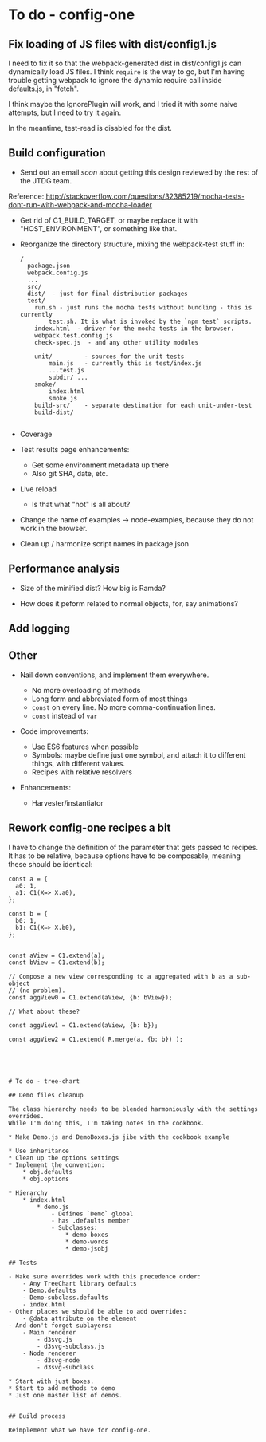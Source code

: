 # To do - config-one

## Fix loading of JS files with dist/config1.js

I need to fix it so that the webpack-generated dist in dist/config1.js can 
dynamically load JS files. I think `require` is the way to go, but I'm having 
trouble getting webpack to ignore the dynamic require call inside defaults.js,
in "fetch".

I think maybe the IgnorePlugin will work, and I tried it with some naive attempts,
but I need to try it again.

In the meantime, test-read is disabled for the dist.


## Build configuration

* Send out an email *soon* about getting this design reviewed by the rest of
  the JTDG team.

Reference: http://stackoverflow.com/questions/32385219/mocha-tests-dont-run-with-webpack-and-mocha-loader

* Get rid of C1_BUILD_TARGET, or maybe replace it with "HOST_ENVIRONMENT", or
  something like that.

* Reorganize the directory structure, mixing the webpack-test stuff in:

    ```
    /
      package.json
      webpack.config.js
      ...
      src/
      dist/  - just for final distribution packages
      test/
        run.sh - just runs the mocha tests without bundling - this is currently
            test.sh. It is what is invoked by the `npm test` scripts.
        index.html  - driver for the mocha tests in the browser.
        webpack.test.config.js
        check-spec.js  - and any other utility modules

        unit/         - sources for the unit tests
            main.js   - currently this is test/index.js
            ...test.js
            subdir/ ...
        smoke/
            index.html
            smoke.js
        build-src/    - separate destination for each unit-under-test
        build-dist/


* Coverage

* Test results page enhancements:
    * Get some environment metadata up there
    * Also git SHA, date, etc.

* Live reload
    * Is that what "hot" is all about?

* Change the name of examples -> node-examples, because they do not work in 
  the browser.


* Clean up / harmonize script names in package.json


## Performance analysis

* Size of the minified dist? How big is Ramda?

* How does it peform related to normal objects, for, say animations?


## Add logging


## Other

* Nail down conventions, and implement them everywhere.
    * No more overloading of methods
    * Long form and abbreviated form of most things
    * `const` on every line. No more comma-continuation lines.
    * `const` instead of `var`

* Code improvements:
    * Use ES6 features when possible
    * Symbols: maybe define just one symbol, and attach it to different things,
      with different values.
    * Recipes with relative resolvers

* Enhancements:
    * Harvester/instantiator


## Rework config-one recipes a bit

I have to change the definition of the parameter that gets passed to recipes.
It has to be relative, because options have to be composable, meaning these 
should be identical:

```
const a = {
  a0: 1,
  a1: C1(X=> X.a0),
};

const b = {
  b0: 1,
  b1: C1(X=> X.b0),
};


const aView = C1.extend(a);
const bView = C1.extend(b);

// Compose a new view corresponding to a aggregated with b as a sub-object
// (no problem).
const aggView0 = C1.extend(aView, {b: bView});

// What about these?

const aggView1 = C1.extend(aView, {b: b});

const aggView2 = C1.extend( R.merge(a, {b: b}) );





# To do - tree-chart

## Demo files cleanup

The class hierarchy needs to be blended harmoniously with the settings overrides.
While I'm doing this, I'm taking notes in the cookbook.

* Make Demo.js and DemoBoxes.js jibe with the cookbook example

* Use inheritance
* Clean up the options settings
* Implement the convention:
    * obj.defaults
    * obj.options

* Hierarchy
    * index.html
        * demo.js 
            - Defines `Demo` global
            - has .defaults member
            - Subclasses:
                * demo-boxes 
                * demo-words
                * demo-jsobj

## Tests

- Make sure overrides work with this precedence order:
    - Any TreeChart library defaults
    - Demo.defaults
    - Demo-subclass.defaults
    - index.html
- Other places we should be able to add overrides:
    - @data attribute on the element
- And don't forget sublayers:
    - Main renderer
        - d3svg.js
        - d3svg-subclass.js
    - Node renderer
        - d3svg-node
        - d3svg-subclass

* Start with just boxes.
* Start to add methods to demo
* Just one master list of demos.


## Build process

Reimplement what we have for config-one.




